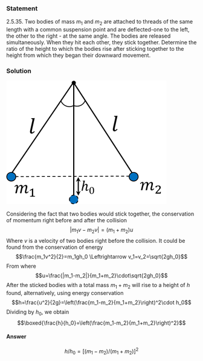 ###  Statement 

$2.5.35.$ Two bodies of mass $m_1$ and $m_2$ are attached to threads of the same length with a common suspension point and are deflected-one to the left, the other to the right - at the same angle. The bodies are released simultaneously. When they hit each other, they stick together. Determine the ratio of the height to which the bodies rise after sticking together to the height from which they began their downward movement. 

### Solution

![ The initial position of the bodies |424x326, 34%](../../img/2.5.35/2.5.35_1.png)

Considering the fact that two bodies would stick together, the conservation of momentum right before and after the collision $$|m_1v-m_2v| = (m_1+m_2)u$$ Where $v$ is a velocity of two bodies right before the collision. It could be found from the conservation of energy $$\frac{m_1v^2}{2}=m_1gh_0 \Leftrightarrow v_1=v_2=\sqrt{2gh_0}$$ From where $$u=\frac{|m_1-m_2|}{m_1+m_2}\cdot\sqrt{2gh_0}$$ After the sticked bodies with a total mass $m_1+m_2$ will rise to a height of $h$ found, alternatively, using energy conservation $$h=\frac{u^2}{2g}=\left(\frac{m_1-m_2}{m_1+m_2}\right)^2\cdot h_0$$ Dividing by $h_0$, we obtain $$\boxed{\frac{h}{h_0}=\left(\frac{m_1-m_2}{m_1+m_2}\right)^2}$$ 

#### Answer

$$h/h_0=[(m_1-m_2)/(m_1+m_2)]^2$$ 

